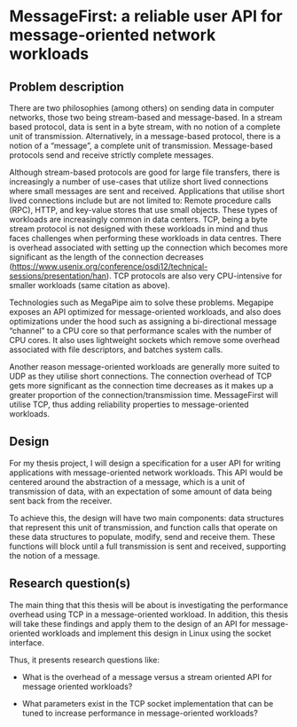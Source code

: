 # MessageFirst: a reliable user API for message-oriented network workloads
## Problem description
There are two philosophies (among others) on sending data in computer networks, those two being stream-based and message-based. In a stream based protocol, data is sent in a byte stream, with no notion of a complete unit of transmission. Alternatively, in a message-based protocol, there is a notion of a “message”, a complete unit of transmission. Message-based protocols send and receive strictly complete messages.

Although stream-based protocols are good for large file transfers, there is increasingly a number of use-cases that utilize short lived connections where small messages are sent and received. Applications that utilise short lived connections include but are not limited to: Remote procedure calls (RPC), HTTP, and key-value stores that use small objects. These types of workloads are increasingly common in data centers. TCP, being a byte stream protocol is not designed with these workloads in mind and thus faces challenges when performing these workloads in data centres. There is overhead associated with setting up the connection which becomes more significant as the length of the connection decreases (https://www.usenix.org/conference/osdi12/technical-sessions/presentation/han). TCP protocols are also very CPU-intensive for smaller workloads  (same citation as above).

Technologies such as MegaPipe aim to solve these problems. Megapipe exposes an API optimized for message-oriented workloads, and also does optimizations under the hood such as assigning a bi-directional message “channel” to a CPU core so that performance scales with the number of CPU cores. It also uses lightweight sockets which remove some overhead associated with file descriptors, and batches system calls.

Another reason message-oriented workloads are generally more suited to UDP as they utilise short connections. The connection overhead of TCP gets more significant as the connection time decreases as it makes up a greater proportion of the connection/transmission time. MessageFirst will utilise TCP, thus adding reliability properties to message-oriented workloads.
## Design 
For my thesis project, I will design a specification for a user API for writing applications with message-oriented network workloads. This API would be centered around the abstraction of a message, which is a unit of transmission of data, with an expectation of some amount of data being sent back from the receiver.

To achieve this, the design will have two main components: data structures that represent this unit of transmission, and function calls that operate on these data structures to populate, modify, send and receive them. These functions will block until a full transmission is sent and received, supporting the notion of a message.
## Research question(s)
The main thing that this thesis will be about is investigating the performance overhead using TCP in a message-oriented workload. In addition, this thesis will take these findings and apply them to the design of an API for message-oriented workloads and implement this design in Linux using the socket interface.

Thus, it presents research questions like:

* What is the overhead of a message versus a stream oriented API for message oriented workloads?

* What parameters exist in the TCP socket implementation that can be tuned to increase performance in message-oriented workloads?
